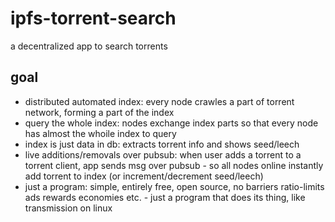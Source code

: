 # ipfs-torrent-search
a decentralized app to search torrents

## goal

- distributed automated index: every node crawles a part of torrent network, forming a part of the index
- query the whole index: nodes exchange index parts so that every node has almost the whoile index to query
- index is just data in db: extracts torrent info and shows seed/leech
- live additions/removals over pubsub: when user adds a torrent to a torrent client, app sends msg over pubsub - so all nodes online instantly add torrent to index (or increment/decrement seed/leech)
- just a program: simple, entirely free, open source, no barriers ratio-limits ads rewards economies etc. - just a program that does its thing, like transmission on linux
